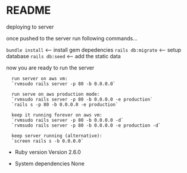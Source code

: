 # README

deploying to server

  once pushed to the server run following commands...

  `bundle install` <-- install gem depedencies
  `rails db:migrate` <-- setup database 
  `rails db:seed` <-- add the static data 

  now you are ready to run the server

      run server on aws vm:
      `rvmsudo rails server -p 80 -b 0.0.0.0`

      run serve on aws production mode:
      `rvmsudo rails server -p 80 -b 0.0.0.0 -e production`
      `rails s -p 80 -b 0.0.0.0 -e production`

      keep it running forever on aws vm:
      `rvmsudo rails server -p 80 -b 0.0.0.0 -d`
      `rvmsudo rails server -p 80 -b 0.0.0.0 -e production -d`

      keep server running (alternative):
      `screen rails s -b 0.0.0.0`


* Ruby version
	Version 2.6.0

* System dependencies
	None
